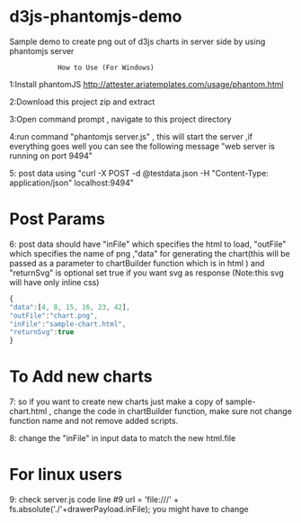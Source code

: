 d3js-phantomjs-demo
===================

Sample demo to create png out of d3js charts in server side by using phantomjs server
                
                How to Use (For Windows)
            
                
1:Install phantomJS http://attester.ariatemplates.com/usage/phantom.html

2:Download this project zip and extract

3:Open command prompt , navigate to this project directory

4:run command "phantomjs server.js" , this will start the server ,if everything goes well you can see the following message "web server is running on port 9494"

5: post data using  "curl -X POST -d @testdata.json -H "Content-Type: application/json" localhost:9494"


Post Params
===================
6: post data should have "inFile" which specifies the html to load, "outFile" which specifies the name of png
,"data" for generating the chart(this will be passed as a parameter to chartBuilder function which is in html  ) and "returnSvg" is optional set true if you want svg as response (Note:this svg will have only inline css)
```javascript
{
"data":[4, 8, 15, 16, 23, 42],
"outFile":"chart.png",
"inFile":"sample-chart.html",
"returnSvg":true
}
```
To Add new charts
===================
7: so if you want to create new charts just make a copy of sample-chart.html , change the code in chartBuilder function,
make sure not change function name and not remove added scripts.

8: change the "inFile" in input data to match the new html.file 


For linux users
===================
9:  check server.js code line #9 url = 'file:///' + fs.absolute('./'+drawerPayload.inFile); you might have to change


